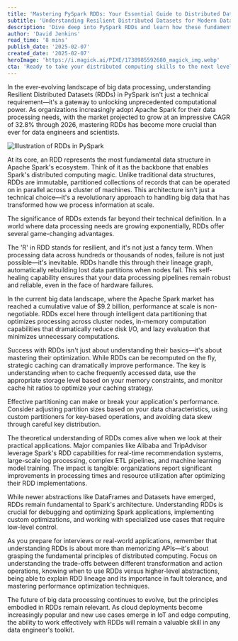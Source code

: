 ```yaml
---
title: 'Mastering PySpark RDDs: Your Essential Guide to Distributed Data Processing'
subtitle: 'Understanding Resilient Distributed Datasets for Modern Data Engineering'
description: 'Dive deep into PySpark RDDs and learn how these fundamental data structures power distributed computing at scale. From optimization techniques to real-world applications, discover why RDDs remain crucial in modern data engineering.'
author: 'David Jenkins'
read_time: '8 mins'
publish_date: '2025-02-07'
created_date: '2025-02-07'
heroImage: 'https://i.magick.ai/PIXE/1738985592680_magick_img.webp'
cta: 'Ready to take your distributed computing skills to the next level? Follow us on LinkedIn for more expert insights on PySpark, RDDs, and the latest in big data processing technologies.'
---
```


In the ever-evolving landscape of big data processing, understanding Resilient Distributed Datasets (RDDs) in PySpark isn't just a technical requirement—it's a gateway to unlocking unprecedented computational power. As organizations increasingly adopt Apache Spark for their data processing needs, with the market projected to grow at an impressive CAGR of 32.8% through 2026, mastering RDDs has become more crucial than ever for data engineers and scientists.

![Illustration of RDDs in PySpark](https://i.magick.ai/PIXE/1738985592683_magick_img.webp)

At its core, an RDD represents the most fundamental data structure in Apache Spark's ecosystem. Think of it as the backbone that enables Spark's distributed computing magic. Unlike traditional data structures, RDDs are immutable, partitioned collections of records that can be operated on in parallel across a cluster of machines. This architecture isn't just a technical choice—it's a revolutionary approach to handling big data that has transformed how we process information at scale.

The significance of RDDs extends far beyond their technical definition. In a world where data processing needs are growing exponentially, RDDs offer several game-changing advantages.

The 'R' in RDD stands for resilient, and it's not just a fancy term. When processing data across hundreds or thousands of nodes, failure is not just possible—it's inevitable. RDDs handle this through their lineage graph, automatically rebuilding lost data partitions when nodes fail. This self-healing capability ensures that your data processing pipelines remain robust and reliable, even in the face of hardware failures.

In the current big data landscape, where the Apache Spark market has reached a cumulative value of $9.2 billion, performance at scale is non-negotiable. RDDs excel here through intelligent data partitioning that optimizes processing across cluster nodes, in-memory computation capabilities that dramatically reduce disk I/O, and lazy evaluation that minimizes unnecessary computations.

Success with RDDs isn't just about understanding their basics—it's about mastering their optimization. While RDDs can be recomputed on the fly, strategic caching can dramatically improve performance. The key is understanding when to cache frequently accessed data, use the appropriate storage level based on your memory constraints, and monitor cache hit ratios to optimize your caching strategy.

Effective partitioning can make or break your application's performance. Consider adjusting partition sizes based on your data characteristics, using custom partitioners for key-based operations, and avoiding data skew through careful key distribution.

The theoretical understanding of RDDs comes alive when we look at their practical applications. Major companies like Alibaba and TripAdvisor leverage Spark's RDD capabilities for real-time recommendation systems, large-scale log processing, complex ETL pipelines, and machine learning model training. The impact is tangible: organizations report significant improvements in processing times and resource utilization after optimizing their RDD implementations.

While newer abstractions like DataFrames and Datasets have emerged, RDDs remain fundamental to Spark's architecture. Understanding RDDs is crucial for debugging and optimizing Spark applications, implementing custom optimizations, and working with specialized use cases that require low-level control.

As you prepare for interviews or real-world applications, remember that understanding RDDs is about more than memorizing APIs—it's about grasping the fundamental principles of distributed computing. Focus on understanding the trade-offs between different transformation and action operations, knowing when to use RDDs versus higher-level abstractions, being able to explain RDD lineage and its importance in fault tolerance, and mastering performance optimization techniques.

The future of big data processing continues to evolve, but the principles embodied in RDDs remain relevant. As cloud deployments become increasingly popular and new use cases emerge in IoT and edge computing, the ability to work effectively with RDDs will remain a valuable skill in any data engineer's toolkit.